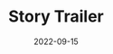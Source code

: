 ---
title: Story Trailer
fulltitle: Story Trailer
date: 2022-09-15
tags:
- 2022

characters:
- tzipora
categories:
- announcements
keywords:
- 2022
url: /stories/trailer/
toc: false
rgb: 191, 40, 94
image: /video/trailer.mp4
reddit: https://www.reddit.com/r/vekllei/comments/xf40jg/stories_from_the_horizon_trailer/
print: null
video: null
caption: No, I'm not making an low-budget 1980s television anime (yet). Yes, I'd like
  to. [Click here to watch with sound.](/video/trailer.mp4/)
---